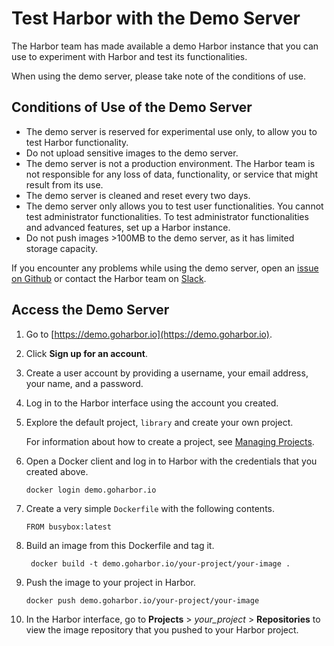# Test Harbor with the Demo Server

The Harbor team has made available a demo Harbor instance that you can use to experiment with Harbor and test its functionalities.

When using the demo server, please take note of the conditions of use.

## Conditions of Use of the Demo Server ##

 - The demo server is reserved for experimental use only, to allow you to test Harbor functionality. 
 - Do not upload sensitive images to the demo server. 
 - The demo server is not a production environment. The Harbor team is not responsible for any loss of data, functionality, or service that might result from its use.
 - The demo server is cleaned and reset every two days.
 - The demo server only allows you to test user functionalities. You cannot test administrator functionalities. To test administrator functionalities and advanced features, set up a Harbor instance.
 - Do not push images >100MB to the demo server, as it has limited storage capacity.

If you encounter any problems while using the demo server, open an [issue on Github](https://github.com/goharbor/harbor/issues) or contact the Harbor team on [Slack](https://github.com/goharbor/harbor#community).

## Access the Demo Server ##

1. Go to  [https://demo.goharbor.io](https://demo.goharbor.io).
1. Click **Sign up for an account**.
1. Create a user account by providing a username, your email address, your name, and a password.
1. Log in to the Harbor interface using the account you created.
1. Explore the default project, `library` and create your own project.

   For information about how to create a project, see [Managing Projects](../../working_with_projects/managing_projects.md).
1. Open a Docker client and log in to Harbor with the credentials that you created above.

   ```
   docker login demo.goharbor.io
   ```
1. Create a very simple `Dockerfile` with the following contents.

   ```
   FROM busybox:latest
   ```
1. Build an image from this Dockerfile and tag it.

   ```
    docker build -t demo.goharbor.io/your-project/your-image .
   ```   
1. Push the image to your project in Harbor.

   ```
   docker push demo.goharbor.io/your-project/your-image
   ```   
1. In the Harbor interface, go to **Projects** > *your_project* >  **Repositories** to view the image repository that you pushed to your Harbor project.